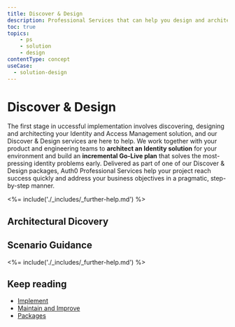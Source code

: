 ```yaml
---
title: Discover & Design
description: Professional Services that can help you design and architect your Auth0 solution
toc: true
topics:
    - ps
    - solution
    - design
contentType: concept
useCase:
  - solution-design
---
```

# Discover & Design

The first stage in uccessful implementation involves discovering, designing and architecting your Identity and Access Management solution, and our Discover & Design services are here to help. We work together with your product and engineering teams to **architect an Identity solution** for your environment and build an **incremental Go-Live plan** that solves the most-pressing identity problems early. Delivered as part of one of our Discover & Design packages, Auth0 Professional Services help your project reach success quickly and address your business objectives in a pragmatic, step-by-step manner. 

<%= include('./_includes/_further-help.md') %>

## Architectural Dicovery



## Scenario Guidance



<%= include('./_includes/_further-help.md') %>

## Keep reading

* [Implement](/services/implement)
* [Maintain and Improve](/services/maintain-and-improve)
* [Packages](/services/packages)


